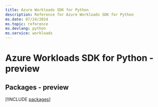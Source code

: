 ```yaml
---
title: Azure Workloads SDK for Python
description: Reference for Azure Workloads SDK for Python
ms.date: 07/24/2024
ms.topic: reference
ms.devlang: python
ms.service: workloads
---
```

# Azure Workloads SDK for Python - preview
## Packages - preview
[!INCLUDE [packages](workloads-index.md)]